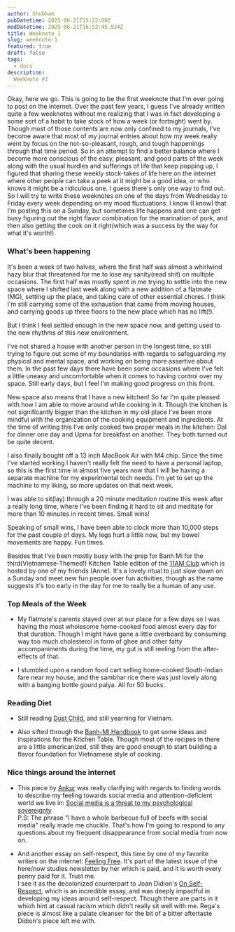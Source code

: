 ```yaml
---
author: Shubham
pubDatetime: 2025-06-21T15:22:00Z
modDatetime: 2025-06-21T16:52:45.934Z
title: Weeknote 1
slug: weeknote-1
featured: true
draft: false
tags:
  - docs
description:
  Weeknote #1
---
```

Okay, here we go. This is going to be the first weeknote that I'm ever going to post on the internet. Over the past few years, I guess I've already written quite a few weeknotes without me realizing that I was in fact developing a some sort of a habit to take stock of how a week (or fortnight) went by. Though most of those contents are now only confined to my journals, I've become aware that most of my journal entries about how my week really went by focus on the not-so-pleasant, rough, and tough happenings through that time period. So in an attempt to find a better balance where I become more conscious of the easy, pleasant, and good parts of the week along with the usual hurdles and sufferings of life that keep popping up, I figured that sharing these weekly stock-takes of life here on the internet where other people can take a peek at it might be a good idea, or who knows it might be a ridiculous one. I guess there's only one way to find out. So I will try to write these weeknotes on one of the days from Wednesday to Friday every week depending on my mood fluctuations. I know (I know) that I'm posting this on a Sunday, but sometimes life happens and one can get busy figuring out the right flavor combination for the marination of pork, and then also getting the cook on it right(which was a success by the way for what it's worth!).


### **What's been happening**

It's been a week of two halves, where the first half was almost a whirlwind hazy blur that threatened for me to lose my sanity(read shit) on multiple occasions. The first half was mostly spent in me trying to settle into the new space where I shifted last week along with a new addition of a flatmate (MG), setting up the place, and taking care of other essential chores. I think I'm still carrying some of the exhaustion that came from moving houses, and carrying goods up three floors to the new place which has no lift(!).

But I think I feel settled enough in the new space now, and getting used to the new rhythms of this new environment.

I've not shared a house with another person in the longest time, so still trying to figure out some of my boundaries with regards to safeguarding my physical and mental space, and working on being more assertive about them. In the past few days there have been some occasions where I've felt a little uneasy and uncomfortable when it comes to having control over my space. Still early days, but I feel I'm making good progress on this front.

New space also means that I have a new kitchen! So far I'm quite pleased with how I am able to move around while cooking in it. Though the kitchen is not significantly bigger than the kitchen in my old place I've been more mindful with the organization of the cooking equipment and ingredients. At the time of writing this I've only cooked two proper meals in the kitchen: Dal for dinner one day and Upma for breakfast on another. They both turned out be quite decent.

I also finally bought off a 13 inch MacBook Air with M4 chip. Since the time I've started working I haven't really felt the need to have a personal laptop, so this is the first time in almost five years now that I will be having a separate machine for my experimental tech needs. I'm yet to set up the machine to my liking, so more updates on that next week.

I was able to sit(lay) through a 20 minute meditation routine this week after a really long time, where I've been finding it hard to sit and meditate for more than 10 minutes in recent times. Small wins!

Speaking of small wins, I have been able to clock more than 10,000 steps for the past couple of days. My legs hurt a little now, but my bowel movements are happy. Fun times.

Besides that I've been mostly busy with the prep for Banh Mi for the third(Vietnamese-Themed!) Kitchen Table edition of the [11AM Club](https://lu.ma/eleven-am-club) which is hosted by one of my friends (Anne). It's a lovely ritual to just slow down on a Sunday and meet new fun people over fun activities, though as the name suggests it's too early in the day for me to really be a human of any use.


### **Top Meals of the Week**

- My flatmate's parents stayed over at our place for a few days so I was having the most wholesome home-cooked food almost every day for that duration. Though I might have gone a little overboard by consuming way too much cholesterol in form of ghee and other fatty accompaniments during the time, my gut is still reeling from the after-effects of that.

- I stumbled upon a random food cart selling home-cooked South-Indian fare near my house, and the sambhar rice there was just lovely along with a banging bottle gourd palya. All for 50 bucks.

### **Reading Diet**

- Still reading [Dust Child](https://www.goodreads.com/book/show/60831918-dust-child), and still yearning for Vietnam.
  
- Also sifted through the [Banh-Mi Handbook](https://www.goodreads.com/book/show/22717270-the-banh-mi-handbook) to get some ideas and inspirations for the Kitchen Table. Though most of the recipes in there are a little americanized, still they are good enough to start building a flavor foundation for Vietnamese style of cooking.

### **Nice things around the internet**

- This piece by [Ankur](https://ankursethi.com) was really clarifying with regards to finding words to describe my feeling towards social media and attention-deficient world we live in: [Social media is a threat to my psychological sovereignty](https://ankursethi.com/blog/social-media-is-a-threat-to-my-psychological-sovereignty/)<br />
  P.S: The phrase "I have a whole barbecue full of beefs with social media" really made me chuckle. That's how I'm going to respond to any questions about my frequent disappearance from social media from now on.
  
  
- And another essay on self-respect, this time by one of my favorite writers on the internet: [Feeling Free](https://herenowstudies.com/archive?slug=33). It's part of the latest issue of the here/now studies newsletter by her which is paid, and it is worth every penny paid for it. Trust me.<br />
  I see it as the decolonized counterpart to Joan Didion's [On Self-Respect](https://sites.gatech.edu/alexburgin/on-self-respect-by-joan-didion/), which is an incredible essay, and was deeply impactful in developing my ideas around self-respect. Though there are parts in it which hint at casual racism which didn't really sit well with me. Rega's piece is almost like a palate cleanser for the bit of a bitter aftertaste Didion's piece left me with.